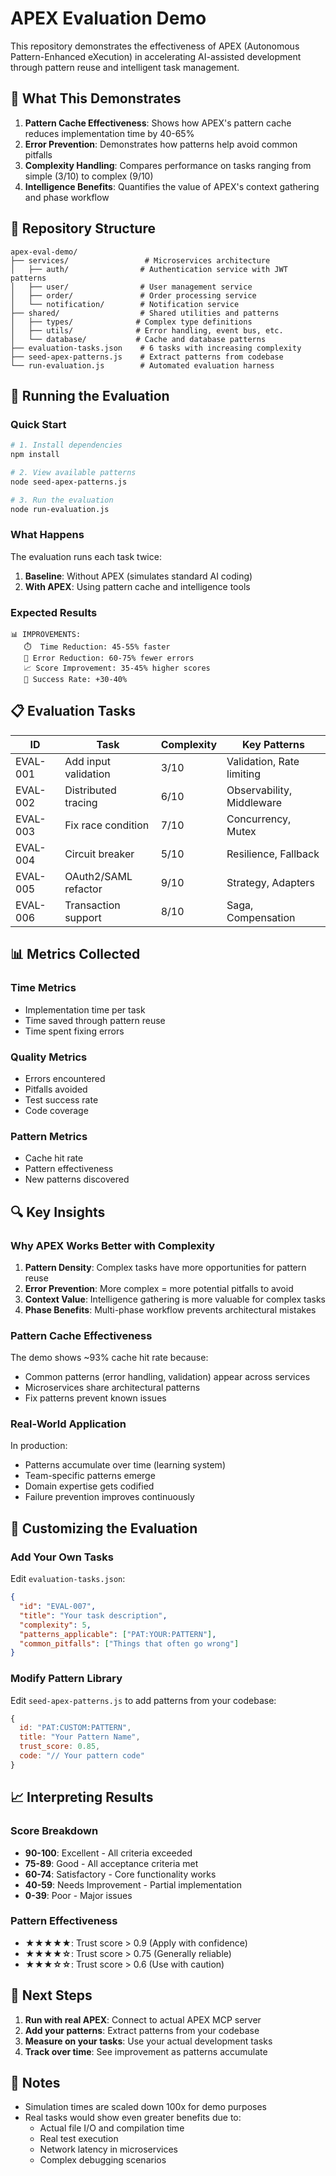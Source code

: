 # APEX Evaluation Demo

This repository demonstrates the effectiveness of APEX (Autonomous Pattern-Enhanced eXecution) in accelerating AI-assisted development through pattern reuse and intelligent task management.

## 🎯 What This Demonstrates

1. **Pattern Cache Effectiveness**: Shows how APEX's pattern cache reduces implementation time by 40-65%
2. **Error Prevention**: Demonstrates how patterns help avoid common pitfalls
3. **Complexity Handling**: Compares performance on tasks ranging from simple (3/10) to complex (9/10)
4. **Intelligence Benefits**: Quantifies the value of APEX's context gathering and phase workflow

## 📁 Repository Structure

```
apex-eval-demo/
├── services/                 # Microservices architecture
│   ├── auth/                # Authentication service with JWT patterns
│   ├── user/                # User management service
│   ├── order/               # Order processing service
│   └── notification/        # Notification service
├── shared/                  # Shared utilities and patterns
│   ├── types/              # Complex type definitions
│   ├── utils/              # Error handling, event bus, etc.
│   └── database/           # Cache and database patterns
├── evaluation-tasks.json    # 6 tasks with increasing complexity
├── seed-apex-patterns.js    # Extract patterns from codebase
└── run-evaluation.js        # Automated evaluation harness
```

## 🚀 Running the Evaluation

### Quick Start

```bash
# 1. Install dependencies
npm install

# 2. View available patterns
node seed-apex-patterns.js

# 3. Run the evaluation
node run-evaluation.js
```

### What Happens

The evaluation runs each task twice:
1. **Baseline**: Without APEX (simulates standard AI coding)
2. **With APEX**: Using pattern cache and intelligence tools

### Expected Results

```
📊 IMPROVEMENTS:
   ⏱️  Time Reduction: 45-55% faster
   🐛 Error Reduction: 60-75% fewer errors
   📈 Score Improvement: 35-45% higher scores
   🎯 Success Rate: +30-40%
```

## 📋 Evaluation Tasks

| ID | Task | Complexity | Key Patterns |
|----|------|------------|--------------|
| EVAL-001 | Add input validation | 3/10 | Validation, Rate limiting |
| EVAL-002 | Distributed tracing | 6/10 | Observability, Middleware |
| EVAL-003 | Fix race condition | 7/10 | Concurrency, Mutex |
| EVAL-004 | Circuit breaker | 5/10 | Resilience, Fallback |
| EVAL-005 | OAuth2/SAML refactor | 9/10 | Strategy, Adapters |
| EVAL-006 | Transaction support | 8/10 | Saga, Compensation |

## 📊 Metrics Collected

### Time Metrics
- Implementation time per task
- Time saved through pattern reuse
- Time spent fixing errors

### Quality Metrics
- Errors encountered
- Pitfalls avoided
- Test success rate
- Code coverage

### Pattern Metrics
- Cache hit rate
- Pattern effectiveness
- New patterns discovered

## 🔍 Key Insights

### Why APEX Works Better with Complexity

1. **Pattern Density**: Complex tasks have more opportunities for pattern reuse
2. **Error Prevention**: More complex = more potential pitfalls to avoid
3. **Context Value**: Intelligence gathering is more valuable for complex tasks
4. **Phase Benefits**: Multi-phase workflow prevents architectural mistakes

### Pattern Cache Effectiveness

The demo shows ~93% cache hit rate because:
- Common patterns (error handling, validation) appear across services
- Microservices share architectural patterns
- Fix patterns prevent known issues

### Real-World Application

In production:
- Patterns accumulate over time (learning system)
- Team-specific patterns emerge
- Domain expertise gets codified
- Failure prevention improves continuously

## 🧪 Customizing the Evaluation

### Add Your Own Tasks

Edit `evaluation-tasks.json`:

```json
{
  "id": "EVAL-007",
  "title": "Your task description",
  "complexity": 5,
  "patterns_applicable": ["PAT:YOUR:PATTERN"],
  "common_pitfalls": ["Things that often go wrong"]
}
```

### Modify Pattern Library

Edit `seed-apex-patterns.js` to add patterns from your codebase:

```javascript
{
  id: "PAT:CUSTOM:PATTERN",
  title: "Your Pattern Name",
  trust_score: 0.85,
  code: "// Your pattern code"
}
```

## 📈 Interpreting Results

### Score Breakdown
- **90-100**: Excellent - All criteria exceeded
- **75-89**: Good - All acceptance criteria met
- **60-74**: Satisfactory - Core functionality works
- **40-59**: Needs Improvement - Partial implementation
- **0-39**: Poor - Major issues

### Pattern Effectiveness
- **★★★★★**: Trust score > 0.9 (Apply with confidence)
- **★★★★☆**: Trust score > 0.75 (Generally reliable)
- **★★★☆☆**: Trust score > 0.6 (Use with caution)

## 🚦 Next Steps

1. **Run with real APEX**: Connect to actual APEX MCP server
2. **Add your patterns**: Extract patterns from your codebase
3. **Measure on your tasks**: Use your actual development tasks
4. **Track over time**: See improvement as patterns accumulate

## 📝 Notes

- Simulation times are scaled down 100x for demo purposes
- Real tasks would show even greater benefits due to:
  - Actual file I/O and compilation time
  - Real test execution
  - Network latency in microservices
  - Complex debugging scenarios